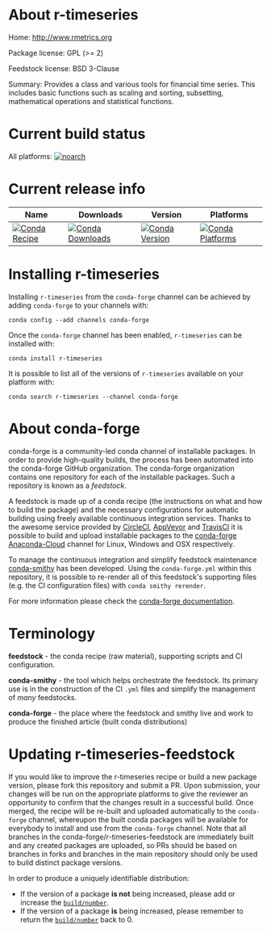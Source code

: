 About r-timeseries
==================

Home: http://www.rmetrics.org

Package license: GPL (>= 2)

Feedstock license: BSD 3-Clause

Summary: Provides a class and various tools for financial time series. This includes basic functions such as scaling and sorting, subsetting, mathematical operations and statistical functions.



Current build status
====================

All platforms:
[![noarch](https://img.shields.io/circleci/project/github/conda-forge/r-timeseries-feedstock/master.svg?label=noarch)](https://circleci.com/gh/conda-forge/r-timeseries-feedstock)

Current release info
====================

| Name | Downloads | Version | Platforms |
| --- | --- | --- | --- |
| [![Conda Recipe](https://img.shields.io/badge/recipe-r--timeseries-green.svg)](https://anaconda.org/conda-forge/r-timeseries) | [![Conda Downloads](https://img.shields.io/conda/dn/conda-forge/r-timeseries.svg)](https://anaconda.org/conda-forge/r-timeseries) | [![Conda Version](https://img.shields.io/conda/vn/conda-forge/r-timeseries.svg)](https://anaconda.org/conda-forge/r-timeseries) | [![Conda Platforms](https://img.shields.io/conda/pn/conda-forge/r-timeseries.svg)](https://anaconda.org/conda-forge/r-timeseries) |

Installing r-timeseries
=======================

Installing `r-timeseries` from the `conda-forge` channel can be achieved by adding `conda-forge` to your channels with:

```
conda config --add channels conda-forge
```

Once the `conda-forge` channel has been enabled, `r-timeseries` can be installed with:

```
conda install r-timeseries
```

It is possible to list all of the versions of `r-timeseries` available on your platform with:

```
conda search r-timeseries --channel conda-forge
```


About conda-forge
=================

conda-forge is a community-led conda channel of installable packages.
In order to provide high-quality builds, the process has been automated into the
conda-forge GitHub organization. The conda-forge organization contains one repository
for each of the installable packages. Such a repository is known as a *feedstock*.

A feedstock is made up of a conda recipe (the instructions on what and how to build
the package) and the necessary configurations for automatic building using freely
available continuous integration services. Thanks to the awesome service provided by
[CircleCI](https://circleci.com/), [AppVeyor](https://www.appveyor.com/)
and [TravisCI](https://travis-ci.org/) it is possible to build and upload installable
packages to the [conda-forge](https://anaconda.org/conda-forge)
[Anaconda-Cloud](https://anaconda.org/) channel for Linux, Windows and OSX respectively.

To manage the continuous integration and simplify feedstock maintenance
[conda-smithy](https://github.com/conda-forge/conda-smithy) has been developed.
Using the ``conda-forge.yml`` within this repository, it is possible to re-render all of
this feedstock's supporting files (e.g. the CI configuration files) with ``conda smithy rerender``.

For more information please check the [conda-forge documentation](https://conda-forge.org/docs/).

Terminology
===========

**feedstock** - the conda recipe (raw material), supporting scripts and CI configuration.

**conda-smithy** - the tool which helps orchestrate the feedstock.
                   Its primary use is in the construction of the CI ``.yml`` files
                   and simplify the management of *many* feedstocks.

**conda-forge** - the place where the feedstock and smithy live and work to
                  produce the finished article (built conda distributions)


Updating r-timeseries-feedstock
===============================

If you would like to improve the r-timeseries recipe or build a new
package version, please fork this repository and submit a PR. Upon submission,
your changes will be run on the appropriate platforms to give the reviewer an
opportunity to confirm that the changes result in a successful build. Once
merged, the recipe will be re-built and uploaded automatically to the
`conda-forge` channel, whereupon the built conda packages will be available for
everybody to install and use from the `conda-forge` channel.
Note that all branches in the conda-forge/r-timeseries-feedstock are
immediately built and any created packages are uploaded, so PRs should be based
on branches in forks and branches in the main repository should only be used to
build distinct package versions.

In order to produce a uniquely identifiable distribution:
 * If the version of a package **is not** being increased, please add or increase
   the [``build/number``](https://conda.io/docs/user-guide/tasks/build-packages/define-metadata.html#build-number-and-string).
 * If the version of a package **is** being increased, please remember to return
   the [``build/number``](https://conda.io/docs/user-guide/tasks/build-packages/define-metadata.html#build-number-and-string)
   back to 0.
